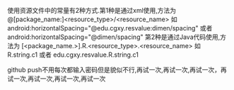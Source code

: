 使用资源文件中的常量有2种方式.第1种是通过xml使用,方法为
@[package_name:]<resource_type>/<resource_name>
如 android:horizontalSpacing="@edu.cgxy.resvalue:dimen/spacing"
或者 android:horizontalSpacing="@dimen/spacing"
第2种是通过Java代码使用,方法为
[<package_name.>].R.<resource_type>.<resource_name>
如 R.string.c1
或者 edu.cgxy.resvalue.R.string.c1

github push不用每次都输入密码但是貌似不行,再试一次,再试一次,再试一次，再试一次,再试一次,再试一次,再试一次